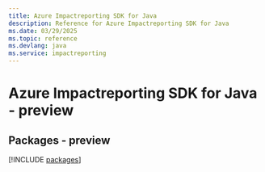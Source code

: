 ```yaml
---
title: Azure Impactreporting SDK for Java
description: Reference for Azure Impactreporting SDK for Java
ms.date: 03/29/2025
ms.topic: reference
ms.devlang: java
ms.service: impactreporting
---
```

# Azure Impactreporting SDK for Java - preview
## Packages - preview
[!INCLUDE [packages](impactreporting-index.md)]